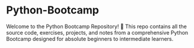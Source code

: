 # Python-Bootcamp
Welcome to the Python Bootcamp Repository! 🚀 This repo contains all the source code, exercises, projects, and notes from a comprehensive Python Bootcamp designed for absolute beginners to intermediate learners.
